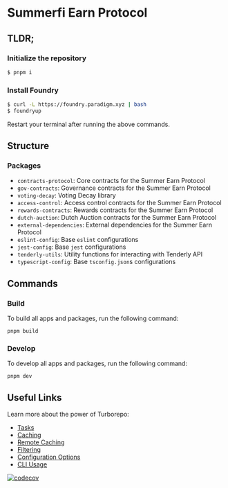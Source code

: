 # Summerfi Earn Protocol

## TLDR;

### Initialize the repository

```bash
$ pnpm i
```

### Install Foundry

```bash
$ curl -L https://foundry.paradigm.xyz | bash
$ foundryup
```

Restart your terminal after running the above commands.

## Structure

### Packages

- `contracts-protocol`: Core contracts for the Summer Earn Protocol
- `gov-contracts`: Governance contracts for the Summer Earn Protocol
- `voting-decay`: Voting Decay library
- `access-control`: Access control contracts for the Summer Earn Protocol
- `rewards-contracts`: Rewards contracts for the Summer Earn Protocol
- `dutch-auction`: Dutch Auction contracts for the Summer Earn Protocol
- `external-dependencies`: External dependencies for the Summer Earn Protocol
- `eslint-config`: Base `eslint` configurations
- `jest-config`: Base `jest` configurations
- `tenderly-utils`: Utility functions for interacting with Tenderly API
- `typescript-config`: Base `tsconfig.json`s configurations

## Commands

### Build

To build all apps and packages, run the following command:

```shell
pnpm build
```

### Develop

To develop all apps and packages, run the following command:

```shell
pnpm dev
```

## Useful Links

Learn more about the power of Turborepo:

- [Tasks](https://turbo.build/repo/docs/core-concepts/monorepos/running-tasks)
- [Caching](https://turbo.build/repo/docs/core-concepts/caching)
- [Remote Caching](https://turbo.build/repo/docs/core-concepts/remote-caching)
- [Filtering](https://turbo.build/repo/docs/core-concepts/monorepos/filtering)
- [Configuration Options](https://turbo.build/repo/docs/reference/configuration)
- [CLI Usage](https://turbo.build/repo/docs/reference/command-line-reference)

[![codecov](https://codecov.io/gh/OasisDEX/summer-earn-protocol/branch/kk/lower-risk-eurc-base/graph/badge.svg?token=ZDPGVH2NVG)](https://codecov.io/gh/OasisDEX/summer-earn-protocol)
